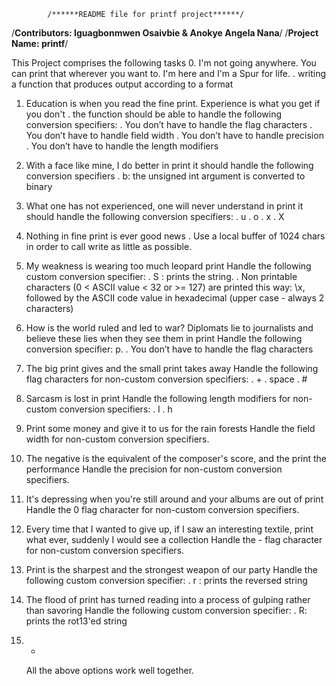 			/******README file for printf project******/
/**Contributors: Iguagbonmwen Osaivbie & Anokye Angela Nana**/
/**Project Name: printf**/

This Project comprises the following tasks
0. I'm not going anywhere. You can print that wherever you want to. I'm here and I'm a Spur for life.
	. writing a function that produces output according to a format

1. Education is when you read the fine print. Experience is what you get if you don't
	. the function should be able to handle the following conversion specifiers:
	. You don’t have to handle the flag characters
	. You don’t have to handle field width
	. You don’t have to handle precision
	. You don’t have to handle the length modifiers

2. With a face like mine, I do better in print
	it should handle the following conversion specifiers
	. b: the unsigned int argument is converted to binary

3. What one has not experienced, one will never understand in print
	it should handle the following conversion specifiers:
	. u
	. o
	. x
	. X

4. Nothing in fine print is ever good news
	. Use a local buffer of 1024 chars in order to call write as little as possible.

5. My weakness is wearing too much leopard print
	Handle the following custom conversion specifier:
	. S : prints the string.
	. Non printable characters (0 < ASCII value < 32 or >= 127) are printed this way: \x, followed by the ASCII code value in hexadecimal (upper case - always 2 characters)

6. How is the world ruled and led to war? Diplomats lie to journalists and believe these lies when they see them in print
	Handle the following conversion specifier: p.
	. You don’t have to handle the flag characters

7. The big print gives and the small print takes away
	Handle the following flag characters for non-custom conversion specifiers:
	. +
	. space
	. #

8. Sarcasm is lost in print
	Handle the following length modifiers for non-custom conversion specifiers:
	. l
	. h

9. Print some money and give it to us for the rain forests
	Handle the field width for non-custom conversion specifiers.

10. The negative is the equivalent of the composer's score, and the print the performance
	Handle the precision for non-custom conversion specifiers.

11. It's depressing when you're still around and your albums are out of print
	Handle the 0 flag character for non-custom conversion specifiers.

12. Every time that I wanted to give up, if I saw an interesting textile, print what ever, suddenly I would see a collection
	Handle the - flag character for non-custom conversion specifiers.

13. Print is the sharpest and the strongest weapon of our party
	Handle the following custom conversion specifier:
	. r : prints the reversed string

14. The flood of print has turned reading into a process of gulping rather than savoring
	Handle the following custom conversion specifier:
	. R: prints the rot13'ed string

15. *
	All the above options work well together.
